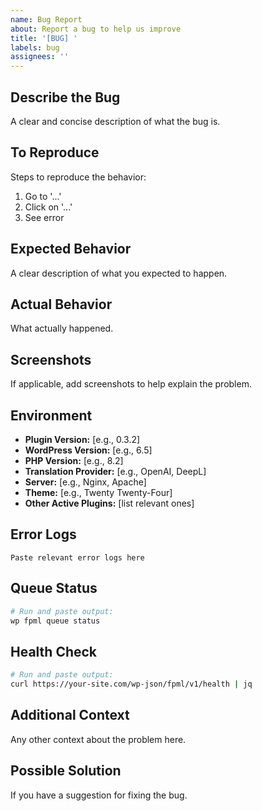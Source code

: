 ```yaml
---
name: Bug Report
about: Report a bug to help us improve
title: '[BUG] '
labels: bug
assignees: ''
---
```


## Describe the Bug
A clear and concise description of what the bug is.

## To Reproduce
Steps to reproduce the behavior:
1. Go to '...'
2. Click on '...'
3. See error

## Expected Behavior
A clear description of what you expected to happen.

## Actual Behavior
What actually happened.

## Screenshots
If applicable, add screenshots to help explain the problem.

## Environment
- **Plugin Version:** [e.g., 0.3.2]
- **WordPress Version:** [e.g., 6.5]
- **PHP Version:** [e.g., 8.2]
- **Translation Provider:** [e.g., OpenAI, DeepL]
- **Server:** [e.g., Nginx, Apache]
- **Theme:** [e.g., Twenty Twenty-Four]
- **Other Active Plugins:** [list relevant ones]

## Error Logs
```
Paste relevant error logs here
```

## Queue Status
```bash
# Run and paste output:
wp fpml queue status
```

## Health Check
```bash
# Run and paste output:
curl https://your-site.com/wp-json/fpml/v1/health | jq
```

## Additional Context
Any other context about the problem here.

## Possible Solution
If you have a suggestion for fixing the bug.
